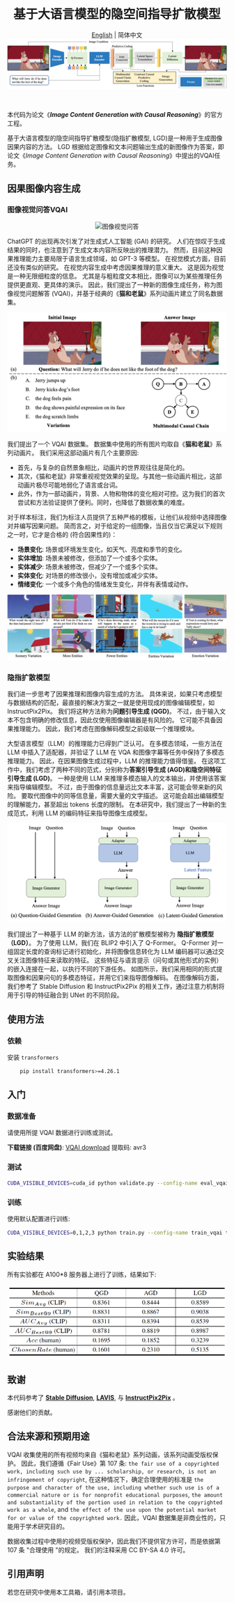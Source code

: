 <div align="center">

# 基于大语言模型的隐空间指导扩散模型
[English](lgd_vqai.md) | 简体中文
![隐指扩散模型](../resources/lgd_arch.png)

</div>

<br>

本代码为论文《***Image Content Generation with Causal Reasoning***》的官方工程。

基于大语言模型的隐空间指导扩散模型(隐指扩散模型, LGD)是一种用于生成图像因果内容的方法。
LGD 根据给定图像和文本问题输出生成的新图像作为答案，即论文《*Image Content Generation with Causal Reasoning*》中提出的VQAI任务。

## 因果图像内容生成
### 图像视觉问答VQAI

<div align="center">

![图像视觉问答](../resources/lgd_vqai.gif)

</div>

ChatGPT 的出现再次引发了对生成式人工智能 (GAI) 的研究。
人们在惊叹于生成结果的同时，也注意到了生成文本内容所反映出的推理潜力。
然而，目前这种因果推理能力主要局限于语言生成领域，如 GPT-3 等模型。
在视觉模式方面，目前还没有类似的研究。
在视觉内容生成中考虑因果推理的意义重大。
这是因为视觉是一种无限细粒度的信息。
尤其是与粗粒度文本相比，图像可以为某些推理任务提供更直观、更具体的演示。
因此，我们提出了一种新的图像生成任务，称为图像视觉问题解答 (VQAI)，并基于经典的《**猫和老鼠**》系列动画片建立了同名数据集。

<div align="center">

![VQAI样例](../resources/lgd_dataset.png)
</div>

我们提出了一个 VQAI 数据集。
数据集中使用的所有图片均取自《**猫和老鼠**》系列动画片。
我们采用这部动画片有几个主要原因:
* 首先，与复杂的自然景象相比，动画片的世界观往往是简化的。 
* 其次，《猫和老鼠》非常重视视觉效果的呈现。与其他一些动画片相比，这部动画片极尽可能地弱化了语言或台词。
* 此外，作为一部动画片，背景、人物和物体的变化相对可控。这为我们的首次尝试和方法验证提供了便利。同时，也降低了数据收集的难度。

对于样本标注，我们为标注人员提供了五种严格的模板，让他们从视频中选择图像对并编写因果问题。
简而言之，对于给定的一组图像，当且仅当它满足以下规则之一时，它才是合格的 (符合因果性的)：
* **场景变化**: 场景或环境发生变化，如天气、亮度和季节的变化。
* **实体增加**: 场景未被修改，但添加了一个或多个实体。
* **实体减少**: 场景未被修改，但减少了一个或多个实体。
* **实体变化**: 对场景的修改很小，没有增加或减少实体。
* **情绪变化**: 一个或多个角色的情绪发生变化，并伴有表情或动作。

<div align="center">

![VQAI5种类型](../resources/lgd_5cates.png)

</div>

### 隐指扩散模型

我们进一步思考了因果推理和图像内容生成的方法。
具体来说，如果只考虑模型与数据结构的匹配，最直接的解决方案之一就是使用现成的图像编辑模型，如 InstructPix2Pix。
我们将这种方法称为**问题引导生成 (QGD)**。
不过，由于输入文本不包含明确的修改信息，因此仅使用图像编辑器是有风险的。
它可能不具备因果推理能力。
因此，我们考虑在图像解码模型之前级联一个推理模块。

大型语言模型（LLM）的推理能力已得到广泛认可。
在多模态领域，一些方法在 LLM 中插入了适配器，并验证了 LLM 在 VQA 和图像字幕等任务中保持了多模态推理能力。
因此，在因果图像生成过程中，LLM 的推理能力值得借鉴。
在这项工作中，我们考虑了两种不同的范式，分别称为**答案引导生成 (AGD)**和**隐空间特征引导生成 (LGD)**。
一种是使用 LLM 来推理多模态输入的文本输出，并使用该答案来指导编辑模型。
不过，由于图像的信息量远比文本丰富，这可能会带来新的风险。
要取代图像中的同等信息量，需要大量的文字描述。
这可能会超出编辑模型的理解能力，甚至超出 tokens 长度的限制。
在本研究中，我们提出了一种新的生成范式，利用 LLM 的编码特征来指导图像生成模型。

<div align="center">

![LGD_3范式](../resources/lgd_3paradigms.png)

</div>

我们提出了一种基于 LLM 的新方法，该方法的扩散模型被称为 **隐指扩散模型（LGD）**。
为了使用 LLM，我们在 BLIP2 中引入了 Q-Former。
Q-Former 对一组固定长度的查询标记进行初始化，并将图像信息转化为 LLM 编码器可以通过交叉关注图像特征来读取的特征。
这些特征与语言提示（问句或其他形式的实例）的嵌入连接在一起，以执行不同的下游任务。
如图所示，我们采用相同的形式提取图像和因果问句的多模态特征，并用它们来指导图像解码。
在图像解码方面，我们参考了 Stable Diffusion 和 InstructPix2Pix 的相关工作，通过注意力机制将用于引导的特征融合到 UNet 的不同阶段。

## 使用方法
### 依赖
安装 `transformers`
```bash
    pip install transformers>=4.26.1
```

## 入门
### 数据准备

请使用所提 VQAI 数据进行训练或测试。

**下载链接 (百度网盘)**: [VQAI download](https://pan.baidu.com/s/1XQKCy0EBioCVnYJp3cHD9w?pwd=avr3) 提取码: avr3

### 测试
```bash
CUDA_VISIBLE_DEVICES=cuda_id python validate.py --config-name eval_vqai.yaml trainer.gpus=1 model.evaluate.generate_img_dir=output_dir  ckpt_path=ckpt_path
```

### 训练
使用默认配置进行训练:

```bash
CUDA_VISIBLE_DEVICES=0,1,2,3 python train.py --config-name train_vqai trainer.gpus=4 trainer.max_epochs=70
```


## 实验结果
所有实验都在 A100*8 服务器上进行了训练，结果如下:

<div align="center">

![实验](../resources/lgd_results.jpg)
</div>

## 致谢
本代码参考了 **[Stable Diffusion](https://github.com/CompVis/stable-diffusion)**, 
**[LAVIS](https://github.com/salesforce/LAVIS)**, 
与 **[InstructPix2Pix](https://github.com/timothybrooks/instruct-pix2pix)** 。

感谢他们的贡献。

## 合法来源和预期用途

VQAI 收集使用的所有视频均来自《猫和老鼠》系列动画，该系列动画受版权保护。
因此，我们遵循《Fair Use》第 107 条:
`the fair use of a copyrighted work, including such use by ... scholarship, or research, is not an infringement of copyright`, 在这种情况下，确定合理使用的标准是 `the purpose and character of the use, including whether such use is of a commercial nature or is for nonprofit educational purposes`, `the amount and substantiality of the portion used in relation to the copyrighted work as a whole`, and `the effect of the use upon the potential market for or value of the copyrighted work.`
因此，VQAI 数据集是非商业性的，只能用于学术研究目的。

数据收集过程中使用的视频受版权保护，因此我们不提供官方许可，而是依据第 107 条 "合理使用 "的规定。
我们的注释采用 CC BY-SA 4.0 许可。

## 引用声明
若您在研究中使用本工具箱，请引用本项目。
